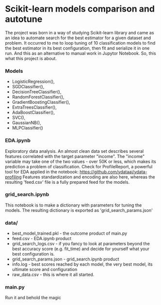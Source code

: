 # Scikit-learn models comparison and autotune

The project was born in a way of studying Scikit-learn library and came as an idea to automate search 
for the best estimator for a given dataset and problem. It occurred to me to loop tuning of 10 classification
models to find the best estimator in its best configuration, then fit and serialize it in one run.
And this as an alternative to manual work in Jupytor Notebook. So, this what this project is about.

### Models
- LogisticRegression(),
- SGDClassifier(),
- DecisionTreeClassifier(),
- RandomForestClassifier(),
- GradientBoostingClassifier(),
- ExtraTreesClassifier(),
- AdaBoostClassifier(),
- SVC(),
- GaussianNB(),
- MLPClassifier()

### EDA.ipynb
Exploratory data analysis. An almost clean data set describes several features correlated with the target parameter "income".
The "income" variable may take one of the two values - over 50K or less, which makes its prediction a problem of classification.
Check for ProfileReport, a powerful tool for EDA applied in the notebook: https://github.com/ydataai/ydata-profiling
Features standardization and encoding are also here, whereas the resulting 'feed.csv' file is a fully prepared feed for the models.

### grid_search.ipynb
This notebook is to make a dictionary with parameters for tuning the models.
The resulting dictionary is exported as 'grid_search_params.json'

### data/
- best_model_trained.pkl - the outcome product of main.py
- feed.csv - EDA.ipynb product
- grid_search_logs.csv - if you fancy to look at parameters beyond the best accuracy score (e.g. fit_time) 
and decide for yourself what your best configuration is.
- grid_search_params.json - grid_search.ipynb product
- info.log - best scores reached by each model, the very best model, its ultimate score and configuration
- raw_data.csv - this is where it all started.

### main.py
Run it and behold the magic
